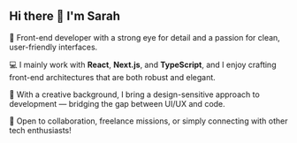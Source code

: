 ## Hi there 👋 I'm Sarah

🎯 Front-end developer with a strong eye for detail and a passion for clean, user-friendly interfaces.

💻 I mainly work with **React**, **Next.js**, and **TypeScript**, and I enjoy crafting front-end architectures that are both robust and elegant.

🎨 With a creative background, I bring a design-sensitive approach to development — bridging the gap between UI/UX and code.

🤝 Open to collaboration, freelance missions, or simply connecting with other tech enthusiasts!
